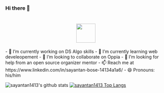 ### Hi there 👋 
<h1 align="center"><img src="https://thumbs.gfycat.com/ChubbyBreakableDuiker.webp"  height="60" /></h1></p>
- 🔭 I’m currently working on DS Algo skills
- 🌱 I’m currently learning web develeopement
- 👯 I’m looking to collaborate on Oppia
- 🤔 I’m looking for help from an open source organizer mentor
- 📫 Reach me at https://www.linkedin.com/in/sayantan-bose-14134a1a6/
- 😄 Pronouns: his/him

![sayantan1413's github stats](https://github-readme-stats.vercel.app/api?username=sayantan1413&show_icons=true&theme=tokyonight)
[![sayantan1413 Top Langs](https://github-readme-stats.vercel.app/api/top-langs/?username=sayantan1413&layout=demo)](https://github.com/sayantan1413/github-readme-stats)


